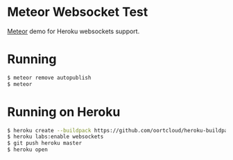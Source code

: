 # Meteor Websocket Test

[Meteor](http://www.meteor.com/) demo for Heroku websockets support.

# Running

``` bash
$ meteor remove autopublish
$ meteor
```

# Running on Heroku

``` bash
$ heroku create --buildpack https://github.com/oortcloud/heroku-buildpack-meteorite.git
$ heroku labs:enable websockets
$ git push heroku master
$ heroku open
```
